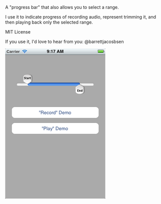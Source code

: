 A "progress bar" that also allows you to select a range.

I use it to indicate progress of recording audio, represent trimming it, and then playing back only the selected range.

MIT License

If you use it, I'd love to hear from you: @barrettjacosbsen


![](http://github.com/barrettj/BJRangeSliderWithProgress/blob/master/screenshot.png) 